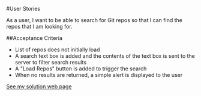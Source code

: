 #User Stories

As a user, I want to be able to search for Git repos so that I can find the repos that I am looking for.

##Acceptance Criteria

- List of repos does not initially load
- A search text box is added and the contents of the text box is sent to the server to filter search results
- A "Load Repos" button is added to trigger the search
- When no results are returned, a simple alert is displayed to the user

[See my solution web page](https://igogra.github.io/AngularJS-Framework-Fundamentals/Mod4Lab/)
